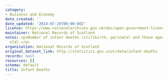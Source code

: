 ```yaml
---
category:
- Business and Economy
date_created: ''
date_updated: '2014-07-29T00:00:00Z'
license: https://www.nationalarchives.gov.uk/doc/open-government-licence/version/3/
maintainer: National Records of Scotland
notes: <p>Number of infant deaths (stillbirth, perinatal and those aged under 1 year
  old).</p>
organization: National Records of Scotland
original_dataset_link: http://statistics.gov.scot/data/infant-deaths
records: null
resources: []
schema: default
title: Infant Deaths
---
```

